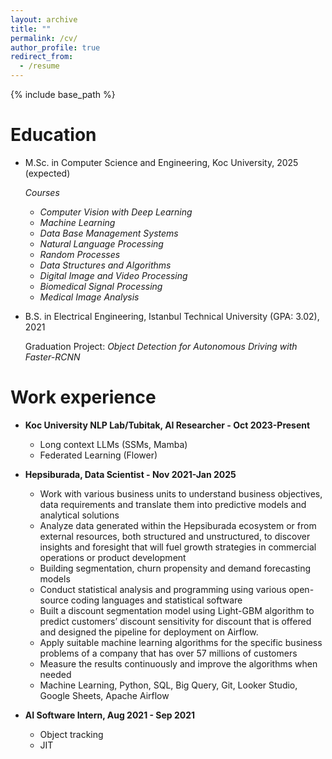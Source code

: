 ```yaml
---
layout: archive
title: ""
permalink: /cv/
author_profile: true
redirect_from:
  - /resume
---
```


{% include base_path %}

Education
======
* M.Sc. in Computer Science and Engineering, Koc University, 2025 (expected)
  
  *Courses*
  * *Computer Vision with Deep Learning*
  * *Machine Learning*
  * *Data Base Management Systems*
  * *Natural Language Processing*
  * *Random Processes*
  * *Data Structures and Algorithms*
  * *Digital Image and Video Processing*
  * *Biomedical Signal Processing*
  * *Medical Image Analysis*
* B.S. in Electrical Engineering, Istanbul Technical University (GPA: 3.02), 2021

  Graduation Project: *Object Detection for Autonomous Driving with Faster-RCNN*

Work experience
======
* **Koc University NLP Lab/Tubitak, AI Researcher - Oct 2023-Present**
  * Long context LLMs (SSMs, Mamba)
  * Federated Learning (Flower)


* **Hepsiburada, Data Scientist - Nov 2021-Jan 2025** 
  * Work with various business units to understand business objectives, data requirements and  translate them into predictive models and analytical solutions
  * Analyze data generated within the Hepsiburada ecosystem or from external resources, both  structured and unstructured, to discover insights and foresight that will fuel growth strategies in  commercial operations or product development
  * Building segmentation, churn propensity and demand forecasting models
  * Conduct statistical analysis and programming using various open-source coding languages and statistical software
  * Built a discount segmentation model using Light-GBM algorithm to predict customers’ discount  sensitivity for discount that is offered and designed the pipeline for deployment on Airflow.
  * Apply suitable machine learning algorithms for the specific business problems of a company that has over 57 millions of customers
  * Measure the results continuously and improve the algorithms when needed
  * Machine Learning, Python, SQL, Big Query, Git, Looker Studio, Google Sheets, Apache Airflow


* **AI Software Intern, Aug 2021 - Sep 2021**
  * Object tracking
  * JIT